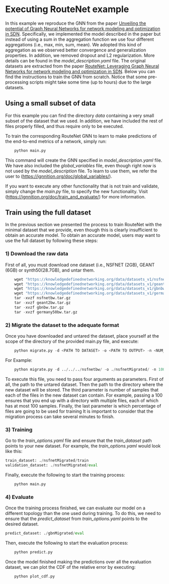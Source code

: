 # Executing RouteNet example

In this example we reproduce the GNN from the paper <a href="https://arxiv.org/pdf/1901.08113.pdf" target="_blank" rel="noopener noreferrer">Unveiling the potential of Graph Neural Networks for network modeling and optimization in SDN</a>. Specifically, we implemented the model described in the paper but instead of using a sum in the aggregation function we use four different aggregations (i.e., max, min, sum, mean). We adopted this kind of aggregation as we observed better convergence and generalization properties. In addition, we removed dropout and L2 regularization. More details can be found in the *model_description.yaml* file.  The original datasets are extracted from the paper <a href="https://arxiv.org/pdf/1910.01508.pdf" target="_blank" rel="noopener noreferrer">RouteNet: Leveraging Graph Neural Networks for network modeling and optimization in SDN</a>. Below you can find the instructions to train the GNN from scratch. Notice that some pre-processing scripts might take some time (up to hours) due to the large datasets.

## Using a small subset of data
For this example you can find the directory *data* containing a very small subset of the dataset that we used. In addition, we have included the rest of files properly filled, and thus require only to be executed.

To train the corresponding RouteNet GNN to learn to make predictions of the end-to-end metrics of a network, simply run:

```python
    python main.py
```

This command will create the GNN specified in *model_description.yaml* file. We have also included the *global_variables* file, even though right now is not used by the *model_description* file. To learn to use them, we refer the user to (https://ignnition.org/doc/global_variables/).

If you want to execute any other functionality that is not train and validate, simply change the *main.py* file, to specify the new functionality. Visit (https://ignnition.org/doc/train_and_evaluate/) for more information.

## Train using the full dataset
In the previous section we presented the process to train RouteNet with the minimal dataset that we provide, even though this is clearly insufficient to obtain an accurate model. To obtain an accurate model, users may want to use the full dataset by following these steps:

### 1) Download the raw data
First of all, you must download one dataset (i.e., NSFNET (2GB), GEANT (6GB) or synth50(28.7GB), and untar them.
```python
    wget "https://knowledgedefinednetworking.org/data/datasets_v1/nsfnetbw.tar.gz"
    wget "https://knowledgedefinednetworking.org/data/datasets_v1/geant2bw.tar.gz"
    wget "https://knowledgedefinednetworking.org/data/datasets_v1/gbnbw.tar.gz"
    wget "https://knowledgedefinednetworking.org/data/datasets_v1/germany50bw.tar.gz"
    tar -xvzf nsfnetbw.tar.gz 
    tar -xvzf geant2bw.tar.gz 
    tar -xvzf gbnbw.tar.gz 
    tar -xvzf germany50bw.tar.gz
```

### 2) Migrate the dataset to the adequate format
Once you have downloaded and untared the dataset, place yourself at the scope of the directory of the provided main.py file, and  execute:
```python
    python migrate.py -d <PATH TO DATASET> -o <PATH TO OUTPUT> -n <NUM_SAMPLES_PER_FILE> -s <PERCENTAGE_TRAINING>
```
For Example:
```python
    python migrate.py -d ../../../nsfnetbw/ -o ./nsfnetMigrated/ -n 100 -s 0.8
```
To execute this file, you need to pass four arguments as parameters. First of all, the path to the untared dataset. Then the path to the directory where the new dataset will be stored. The third parameter is number of samples that each of the files in the new dataset can contain. For example, passing a 100 ensures that you end up with a directory with multiple files, each of which has at most 100 samples. Finally, the last parameter is which percentage of files are going to be used for training
It is important to consider that the migration process can take several minutes to finish.

### 3) Training
Go to the *train_options.yaml* file and ensure that the *train_dataset* path points to your new dataset. For example, the *train_options.yaml* would look like this:
```python
train_dataset: ./nsfnetMigrated/train
validation_dataset: ./nsfnetMigrated/eval
```
Finally, execute the following to start the training process:
```python
    python main.py
```

### 4) Evaluate
Once the training process finished, we can evaluate our model on a different topology than the one used during training. To do this, we need to ensure that the *predict_dataset* from *train_options.yaml* points to the desired dataset. 
```python
predict_dataset: ./gbnMigrated/eval
```
Then, execute the following to start the evaluation process:
```python
    python predict.py
```
Once the model finished making the predictions over all the evaluation dataset, we can plot the CDF of the relative error by executing: 
```python
    python plot_cdf.py
```
